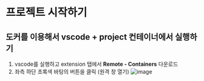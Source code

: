 # 프로젝트 시작하기

## 도커를 이용해서 vscode + project 컨테이너에서 실행하기

1. vscode를 실행하고 extension 탭에서 **Remote - Containers** 다운로드
2. 좌측 하단 초록색 바탕의 버튼을 클릭 (원격 창 열기)
   ![image](https://code.visualstudio.com/assets/docs/remote/common/remote-dev-status-bar.png)
